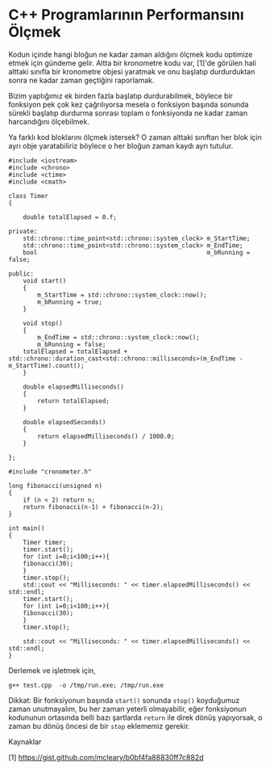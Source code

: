 # C++ Programlarının Performansını Ölçmek

Kodun içinde hangi bloğun ne kadar zaman aldığını ölçmek kodu optimize
etmek için gündeme gelir. Altta bir kronometre kodu var, [1]'de
görülen hali alttaki sınıfla bir kronometre objesi yaratmak ve onu
başlatıp durdurduktan sonra ne kadar zaman geçtiğini raporlamak.

Bizim yaptığımız ek birden fazla başlatıp durdurabilmek, böylece bir
fonksiyon pek çok kez çağrılıyorsa mesela o fonksiyon başında sonunda
sürekli başlatıp durdurma sonrası toplam o fonksiyonda ne kadar zaman
harcandığını ölçebilmek. 

Ya farklı kod bloklarını ölçmek istersek? O zaman alttaki sınıftan her
blok için ayrı obje yaratabiliriz böylece o her bloğun zaman kaydı
ayrı tutulur.


```clike
#include <iostream>
#include <chrono>
#include <ctime>
#include <cmath>

class Timer
{

    double totalElapsed = 0.f;

private:
    std::chrono::time_point<std::chrono::system_clock> m_StartTime;
    std::chrono::time_point<std::chrono::system_clock> m_EndTime;
    bool                                               m_bRunning = false;
    
public:
    void start()
    {
        m_StartTime = std::chrono::system_clock::now();
        m_bRunning = true;
    }
    
    void stop()
    {
        m_EndTime = std::chrono::system_clock::now();
        m_bRunning = false;
	totalElapsed = totalElapsed + std::chrono::duration_cast<std::chrono::milliseconds>(m_EndTime - m_StartTime).count();
    }
    
    double elapsedMilliseconds()
    {        
        return totalElapsed;
    }
    
    double elapsedSeconds()
    {
        return elapsedMilliseconds() / 1000.0;
    }

};

```

```clike
#include "cronometer.h"

long fibonacci(unsigned n)
{
    if (n < 2) return n;
    return fibonacci(n-1) + fibonacci(n-2);
}

int main()
{    
    Timer timer;
    timer.start();
    for (int i=0;i<100;i++){
	fibonacci(30);
    }
    timer.stop();
    std::cout << "Milliseconds: " << timer.elapsedMilliseconds() << std::endl;
    timer.start();
    for (int i=0;i<100;i++){
	fibonacci(30);
    }
    timer.stop();
    
    std::cout << "Milliseconds: " << timer.elapsedMilliseconds() << std::endl;
}
```

Derlemek ve işletmek için,

```
g++ test.cpp  -o /tmp/run.exe; /tmp/run.exe
```

Dikkat: Bir fonksiyonun başında `start()` sonunda `stop()` koyduğumuz
zaman unutmayalım, bu her zaman yeterli olmayabilir, eğer fonksiyonun
kodununun ortasında belli bazı şartlarda `return` ile direk dönüş
yapıyorsak, o zaman bu dönüş öncesi de bir `stop` eklememiz gerekir.



Kaynaklar

[1] https://gist.github.com/mcleary/b0bf4fa88830ff7c882d


